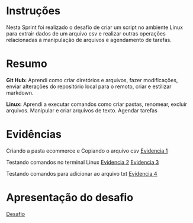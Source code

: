 # Instruções
Nesta Sprint foi realizado o desafio de criar um script no ambiente Linux para extrair dados de um arquivo csv e realizar outras operações relacionadas à manipulação de arquivos e agendamento de tarefas.

# Resumo

**Git Hub:** Aprendi como criar diretórios e arquivos, fazer modificações, enviar alterações do repositório local para o remoto, criar e estilizar markdown.

**Linux:** Aprendi a executar comandos como criar pastas, renomear, excluir arquivos. Manipular e criar arquivos de texto. Agendar tarefas

# Evidências

Criando a pasta ecommerce e Copiando o arquivo csv
[Evidencia 1](evidencias/Copiando_csv.png)

Testando comandos no terminal Linux
[Evidencia 2](evidencias/Teste_comandos.png)
[Evidencia 3](evidencias/Teste_comandos2.png)

Testando comandos para adicionar ao arquivo txt
[Evidencia 4](evidencias/Teste_comandos_txt.png)



# Apresentação do desafio
[Desafio](desafio/README.md)
